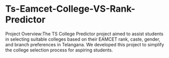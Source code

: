 # Ts-Eamcet-College-VS-Rank-Predictor
Project Overview:The TS College Predictor project aimed to assist students in selecting suitable colleges based on their EAMCET rank, caste, gender, and branch preferences in Telangana. We developed this project to simplify the college selection process for aspiring students.
